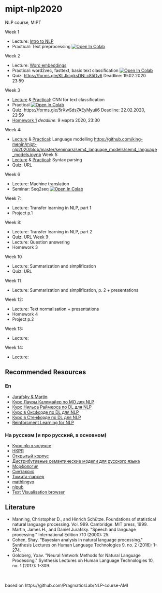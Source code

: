 # mipt-nlp2020
NLP course, MIPT

Week 1
* Lecture: [Intro to NLP](lectures/L1_intro.pdf)
* Practical: Text preprocessing [![Open In Colab](https://colab.research.google.com/assets/colab-badge.svg)](https://colab.research.google.com/drive/10_Aehfbxgr3fxXPgI1gM5BTU8yOy-Z4U)

Week 2
* Lecture: [Word embeddings](lectures/L2_word_vectors.pdf)
* Practical: word2vec, fasttext, basic text classification [![Open In Colab](https://colab.research.google.com/assets/colab-badge.svg)](https://colab.research.google.com/github/PragmaticsLab/NLP-course-FinTech/blob/master/seminars/2/2_embeddings.ipynb)
* Quiz: https://forms.gle/KLJkcgksDNLc85Dv6 Deadline: 19.02.2020 23:59


Week 3
* [Lecture](lectures/L3_text-classification.pdf) & [Practical](https://github.com/king-menin/mipt-nlp2020/blob/master/seminars/sem3_classification.ipynb): CNN for text classification
* Practical [![Open In Colab](https://colab.research.google.com/assets/colab-badge.svg)](https://colab.research.google.com/github/PragmaticsLab/NLP-course-AMI/blob/dev/seminars/sem3_classification.ipynb)
* Quiz: https://forms.gle/5rXwSds7AEyMyuii6 Deadline: 22.02.2020, 23:59
* [Homework 1](HWs/hw1.ipynb) *deadline*: 9 марта 2020, 23:30

Week 4: 
* [Lecture](lectures/L4_LM.pdf) & [Practical](seminars/sem4_language_models/sem4_language_models.ipynb): Language modelling
https://github.com/king-menin/mipt-nlp2020/blob/master/seminars/sem4_language_models/sem4_language_models.ipynb
Week 5:
* [Lecture](lectures/L5_syntax.pdf) & [Practical](seminars/sem5_syntax/sem5_syntax.ipynb): Syntax parsing
* Quiz: URL

Week 6
* Lecture: Machine translation
* Seminar: Seq2seq [![Open In Colab](https://colab.research.google.com/assets/colab-badge.svg)](https://colab.research.google.com/github/PragmaticsLab/NLP-course-FinTech/blob/master/seminars/sem6_seq2seq/6_seq2seq.ipynb)

Week 7:
* Lecture: Transfer learning in NLP, part 1
* Project p.1

Week 8:
* Lecture: Transfer learning in NLP, part 2
* Quiz: URL
Week 9
* Lecture: Question answering
* Homework 3

Week 10
* Lecture: Summarization and simplification
* Quiz: URL

Week 11
* Lecture: Summarization and simplification, p. 2 + presentations

Week 12:
* Lecture: Text normalisation + presentations
* Homework 4
* Project p.2 

Week 13: 
* Lecture:

Week 14:
* Lecture:


## Recommended Resources
### En

* [Jurafsky & Martin](https://web.stanford.edu/~jurafsky/slp3/)
* [Курс Лауры Каллмайер по МО для NLP](https://user.phil.hhu.de/~kallmeyer/MachineLearning/index.html)
* [Курс Нильса Раймерса по DL для NLP](https://github.com/UKPLab/deeplearning4nlp-tutorial)
* [Курс в Оксфорде по DL для NLP](https://github.com/UKPLab/deeplearning4nlp-tutorial)
* [Курс в Стенфорде по DL для NLP](http://cs224d.stanford.edu)
* [Reinforcment Learning for NLP](https://github.com/jiyfeng/rl4nlp)


### На русском (и про русский, в основном)

* [Курс nlp в яндексе](https://github.com/yandexdataschool/nlp_course)
* [НКРЯ](http://ruscorpora.ru)
* [Открытый корпус](http://opencorpora.org)
* [Дистрибутивные семантические модели для русского языка](http://rusvectores.org/ru/)
* [Морфология](https://tech.yandex.ru/mystem/)
* [Синтаксис](https://habrahabr.ru/post/317564/)
* [Томита-парсер](https://tech.yandex.ru/tomita/)
* [mathlingvo](http://mathlingvo.ru)
* [nlpub](https://nlpub.ru)
* [Text Visualisation browser](http://textvis.lnu.se)



## Literature

* Manning, Christopher D., and Hinrich Schütze. Foundations of statistical natural language processing. Vol. 999. Cambridge: MIT press, 1999.
* Martin, James H., and Daniel Jurafsky. "Speech and language processing." International Edition 710 (2000): 25.
* Cohen, Shay. "Bayesian analysis in natural language processing." Synthesis Lectures on Human Language Technologies 9, no. 2 (2016): 1-274.
* Goldberg, Yoav. "Neural Network Methods for Natural Language Processing." Synthesis Lectures on Human Language Technologies 10, no. 1 (2017): 1-309.

<br>
<br>
based on https://github.com/PragmaticsLab/NLP-course-AMI
